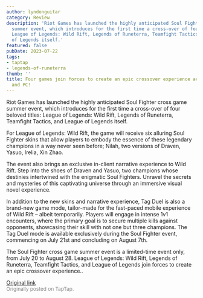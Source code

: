 ```yaml
---
author: lyndonguitar
category: Review
description: 'Riot Games has launched the highly anticipated Soul Fighter cross game
  summer event, which introduces for the first time a cross-over of four beloved titles:
  League of Legends: Wild Rift, Legends of Runeterra, Teamfight Tactics, and League
  of Legends itself.'
featured: false
pubDate: 2023-07-22
tags:
- taptap
- legends-of-runeterra
thumb: ''
title: Four games join forces to create an epic crossover experience across mobile
  and PC!
---
```


Riot Games has launched the highly anticipated Soul Fighter cross game summer event, which introduces for the first time a cross-over of four beloved titles: League of Legends: Wild Rift, Legends of Runeterra, Teamfight Tactics, and League of Legends itself.

For League of Legends: Wild Rift, the game will receive six alluring Soul Fighter skins that allow players to embody the essence of these legendary champions in a way never seen before; Nilah, two versions of Draven, Yasuo, Irelia, Xin Zhao.

The event also brings an exclusive in-client narrative experience to Wild Rift. Step into the shoes of Draven and Yasuo, two champions whose destinies intertwined with the enigmatic Soul Fighters. Unravel the secrets and mysteries of this captivating universe through an immersive visual novel experience.

In addition to the new skins and narrative experience, Tag Duel is also a brand-new game mode, tailor-made for the fast-paced mobile experience of Wild Rift – albeit temporarily. Players will engage in intense 1v1 encounters, where the primary goal is to secure multiple kills against opponents, showcasing their skill with not one but three champions. The Tag Duel mode is available exclusively during the Soul Fighter event, commencing on July 21st and concluding on August 7th.

The Soul Fighter cross game summer event is a limited-time event only, from July 20 to August 28. League of Legends: Wild Rift, Legends of Runeterra, Teamfight Tactics, and League of Legends join forces to create an epic crossover experience..

[Original link](https://m.taptap.io/post/6037483?share_id=7b83c6924855&utm_medium=share&utm_source=discord)<br><span style="font-size: 0.95em; color: #888;">Originally posted on TapTap.</span>